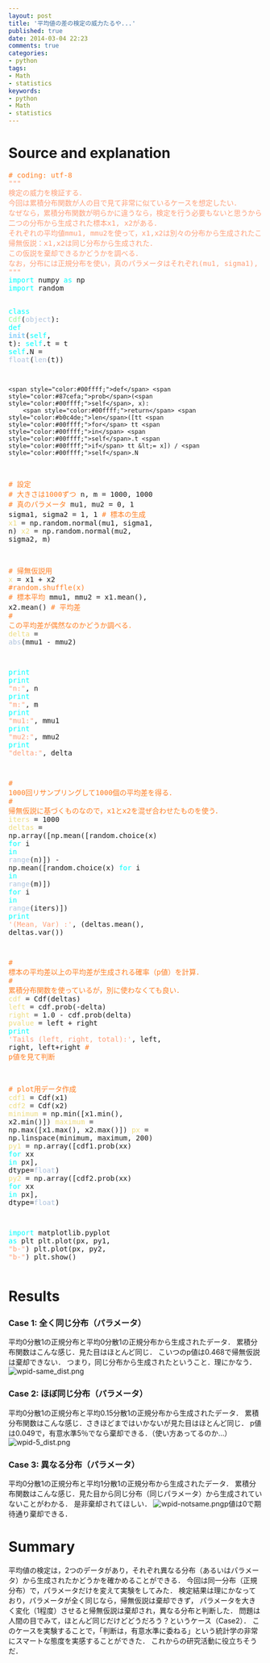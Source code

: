 ```yaml
---
layout: post
title: '平均値の差の検定の威力たるや...'
published: true
date: 2014-03-04 22:23
comments: true
categories:
- python
tags:
- Math
- statistics
keywords:
- python
- Math
- statistics
---
```

# Source and explanation

<div class="outline-text-2" id="text-1"> <div class="org-src-container">  <pre class="src src-python"><span style="color:#ff7f24;"># coding: utf-8</span>
<span style="color:#ffa07a;">"""</span>
<span style="color:#ffa07a;">&#26908;&#23450;&#12398;&#23041;&#21147;&#12434;&#26908;&#35388;&#12377;&#12427;&#65294;</span>
<span style="color:#ffa07a;">&#20170;&#22238;&#12399;&#32047;&#31309;&#20998;&#24067;&#38306;&#25968;&#12364;&#20154;&#12398;&#30446;&#12391;&#35211;&#12390;&#38750;&#24120;&#12395;&#20284;&#12390;&#12356;&#12427;&#12465;&#12540;&#12473;&#12434;&#24819;&#23450;&#12375;&#12383;&#12356;&#65294;</span>
<span style="color:#ffa07a;">&#12394;&#12380;&#12394;&#12425;&#65292;&#32047;&#31309;&#20998;&#24067;&#38306;&#25968;&#12364;&#26126;&#12425;&#12363;&#12395;&#36949;&#12358;&#12394;&#12425;&#65292;&#26908;&#23450;&#12434;&#34892;&#12358;&#24517;&#35201;&#12418;&#12394;&#12356;&#12392;&#24605;&#12358;&#12363;&#12425;&#12384;&#65294;</span>
<span style="color:#ffa07a;">&#20108;&#12388;&#12398;&#20998;&#24067;&#12363;&#12425;&#29983;&#25104;&#12373;&#12428;&#12383;&#27161;&#26412;x1, x2&#12364;&#12354;&#12427;&#65294;</span>
<span style="color:#ffa07a;">&#12381;&#12428;&#12382;&#12428;&#12398;&#24179;&#22343;&#20516;mmu1, mmu2&#12434;&#20351;&#12387;&#12390;&#65292;x1,x2&#12399;&#21029;&#12293;&#12398;&#20998;&#24067;&#12363;&#12425;&#29983;&#25104;&#12373;&#12428;&#12383;&#12371;&#12392;&#12434;&#26908;&#23450;&#12391;&#30906;&#12363;&#12417;&#12427;&#65294;</span>
<span style="color:#ffa07a;">&#24112;&#28961;&#20206;&#35500;&#65306;x1,x2&#12399;&#21516;&#12376;&#20998;&#24067;&#12363;&#12425;&#29983;&#25104;&#12373;&#12428;&#12383;&#65294;</span>
<span style="color:#ffa07a;">&#12371;&#12398;&#20206;&#35500;&#12434;&#26820;&#21364;&#12391;&#12365;&#12427;&#12363;&#12393;&#12358;&#12363;&#12434;&#35519;&#12409;&#12427;&#65294;</span>
<span style="color:#ffa07a;">&#12394;&#12362;&#65292;&#20998;&#24067;&#12395;&#12399;&#27491;&#35215;&#20998;&#24067;&#12434;&#20351;&#12356;&#65292;&#30495;&#12398;&#12497;&#12521;&#12513;&#12540;&#12479;&#12399;&#12381;&#12428;&#12382;&#12428;(mu1, sigma1), (mu2, sigma2)&#12391;&#12354;&#12427;&#65294;</span>
<span style="color:#ffa07a;">"""</span>
<span style="color:#00ffff;">import</span> numpy <span style="color:#00ffff;">as</span> np
<span style="color:#00ffff;">import</span> random

<span style="color:#00ffff;">class</span> <span style="color:#98fb98;">Cdf</span>(<span style="color:#b0c4de;">object</span>):
    <span style="color:#00ffff;">def</span> <span style="color:#87cefa;">__init__</span>(<span style="color:#00ffff;">self</span>, t):
        <span style="color:#00ffff;">self</span>.t = t
        <span style="color:#00ffff;">self</span>.N = <span style="color:#b0c4de;">float</span>(<span style="color:#b0c4de;">len</span>(t))

    <span style="color:#00ffff;">def</span> <span style="color:#87cefa;">prob</span>(<span style="color:#00ffff;">self</span>, x):
        <span style="color:#00ffff;">return</span> <span style="color:#b0c4de;">len</span>([tt <span style="color:#00ffff;">for</span> tt <span style="color:#00ffff;">in</span> <span style="color:#00ffff;">self</span>.t <span style="color:#00ffff;">if</span> tt &lt;= x]) / <span style="color:#00ffff;">self</span>.N

<span style="color:#ff7f24;"># &#35373;&#23450;</span>
<span style="color:#ff7f24;"># &#22823;&#12365;&#12373;&#12399;1000&#12378;&#12388;</span>
n, m = 1000, 1000 
<span style="color:#ff7f24;"># &#30495;&#12398;&#12497;&#12521;&#12513;&#12540;&#12479;</span>
mu1, mu2 = 0, 1
sigma1, sigma2 = 1, 1
<span style="color:#ff7f24;"># &#27161;&#26412;&#12398;&#29983;&#25104;</span>
<span style="color:#eedd82;">x1</span> = np.random.normal(mu1, sigma1, n)
<span style="color:#eedd82;">x2</span> = np.random.normal(mu2, sigma2, m)

<span style="color:#ff7f24;"># &#24112;&#28961;&#20206;&#35500;&#29992;</span>
<span style="color:#eedd82;">x</span> = x1 + x2
<span style="color:#ff7f24;">#random.shuffle(x)</span>
<span style="color:#ff7f24;"># &#27161;&#26412;&#24179;&#22343;</span>
mmu1, mmu2 = x1.mean(), x2.mean()
<span style="color:#ff7f24;"># &#24179;&#22343;&#24046;</span>
<span style="color:#ff7f24;"># &#12371;&#12398;&#24179;&#22343;&#24046;&#12364;&#20598;&#28982;&#12394;&#12398;&#12363;&#12393;&#12358;&#12363;&#35519;&#12409;&#12427;&#65294;</span>
<span style="color:#eedd82;">delta</span> = <span style="color:#b0c4de;">abs</span>(mmu1 - mmu2)

<span style="color:#00ffff;">print</span>
<span style="color:#00ffff;">print</span> <span style="color:#ffa07a;">"n:"</span>, n
<span style="color:#00ffff;">print</span> <span style="color:#ffa07a;">"m:"</span>, m
<span style="color:#00ffff;">print</span> <span style="color:#ffa07a;">"mu1:"</span>, mmu1
<span style="color:#00ffff;">print</span> <span style="color:#ffa07a;">"mu2:"</span>, mmu2
<span style="color:#00ffff;">print</span> <span style="color:#ffa07a;">"delta:"</span>, delta

<span style="color:#ff7f24;"># 1000&#22238;&#12522;&#12469;&#12531;&#12503;&#12522;&#12531;&#12464;&#12375;&#12390;1000&#20491;&#12398;&#24179;&#22343;&#24046;&#12434;&#24471;&#12427;&#65294;</span>
<span style="color:#ff7f24;"># &#24112;&#28961;&#20206;&#35500;&#12395;&#22522;&#12389;&#12367;&#12418;&#12398;&#12394;&#12398;&#12391;&#65292;x1&#12392;x2&#12434;&#28151;&#12380;&#21512;&#12431;&#12379;&#12383;&#12418;&#12398;&#12434;&#20351;&#12358;&#65294;</span>
<span style="color:#eedd82;">iters</span> = 1000
<span style="color:#eedd82;">deltas</span> = np.array([np.mean([random.choice(x) <span style="color:#00ffff;">for</span> i <span style="color:#00ffff;">in</span> <span style="color:#b0c4de;">range</span>(n)]) - np.mean([random.choice(x) <span style="color:#00ffff;">for</span> i <span style="color:#00ffff;">in</span> <span style="color:#b0c4de;">range</span>(m)]) <span style="color:#00ffff;">for</span> i <span style="color:#00ffff;">in</span> <span style="color:#b0c4de;">range</span>(iters)])
<span style="color:#00ffff;">print</span> <span style="color:#ffa07a;">'(Mean, Var) :'</span>, (deltas.mean(), deltas.var())

<span style="color:#ff7f24;"># &#27161;&#26412;&#12398;&#24179;&#22343;&#24046;&#20197;&#19978;&#12398;&#24179;&#22343;&#24046;&#12364;&#29983;&#25104;&#12373;&#12428;&#12427;&#30906;&#29575;&#65288;p&#20516;&#65289;&#12434;&#35336;&#31639;&#65294;</span>
<span style="color:#ff7f24;"># &#32047;&#31309;&#20998;&#24067;&#38306;&#25968;&#12434;&#20351;&#12387;&#12390;&#12356;&#12427;&#12364;&#65292;&#21029;&#12395;&#20351;&#12431;&#12394;&#12367;&#12390;&#12418;&#33391;&#12356;&#65294;</span>
<span style="color:#eedd82;">cdf</span> = Cdf(deltas)
<span style="color:#eedd82;">left</span> = cdf.prob(-delta)
<span style="color:#eedd82;">right</span> = 1.0 - cdf.prob(delta)
<span style="color:#eedd82;">pvalue</span> = left + right
<span style="color:#00ffff;">print</span> <span style="color:#ffa07a;">'Tails (left, right, total):'</span>, left, right, left+right
<span style="color:#ff7f24;"># p&#20516;&#12434;&#35211;&#12390;&#21028;&#26029;</span>

<span style="color:#ff7f24;"># plot&#29992;&#12487;&#12540;&#12479;&#20316;&#25104;</span>
<span style="color:#eedd82;">cdf1</span> = Cdf(x1)
<span style="color:#eedd82;">cdf2</span> = Cdf(x2)
<span style="color:#eedd82;">minimum</span> = np.min([x1.min(), x2.min()])
<span style="color:#eedd82;">maximum</span> = np.max([x1.max(), x2.max()])
<span style="color:#eedd82;">px</span> = np.linspace(minimum, maximum, 200)
<span style="color:#eedd82;">py1</span> = np.array([cdf1.prob(xx) <span style="color:#00ffff;">for</span> xx <span style="color:#00ffff;">in</span> px], dtype=<span style="color:#b0c4de;">float</span>)
<span style="color:#eedd82;">py2</span> = np.array([cdf2.prob(xx) <span style="color:#00ffff;">for</span> xx <span style="color:#00ffff;">in</span> px], dtype=<span style="color:#b0c4de;">float</span>)

<span style="color:#00ffff;">import</span> matplotlib.pyplot <span style="color:#00ffff;">as</span> plt
plt.plot(px, py1, <span style="color:#ffa07a;">"b-"</span>)
plt.plot(px, py2, <span style="color:#ffa07a;">"b-"</span>)
plt.show()
</pre> </div> </div> 

# Results

<div class="outline-text-2" id="text-2"> </div><div id="outline-container-sec-2-1" class="outline-3"> <h3 id="sec-2-1">Case 1: 全く同じ分布（パラメータ）</h3> <div class="outline-text-3" id="text-2-1"> <p> 平均0分散1の正規分布と平均0分散1の正規分布から生成されたデータ． 累積分布関数はこんな感じ．見た目はほとんど同じ． こいつのp値は0.468で帰無仮説は棄却できない． つまり，同じ分布から生成されたということ．理にかなう． <img src="http://nktmemo.files.wordpress.com/2014/03/wpid-same_dist.png" alt="wpid-same_dist.png" /> </p> </div> </div> <div id="outline-container-sec-2-2" class="outline-3"> <h3 id="sec-2-2">Case 2: ほぼ同じ分布（パラメータ）</h3> <div class="outline-text-3" id="text-2-2"> <p> 平均0分散1の正規分布と平均0.15分散1の正規分布から生成されたデータ． 累積分布関数はこんな感じ．さきほどまではいかないが見た目はほとんど同じ． p値は0.049で，有意水準5％でなら棄却できる．（使い方あってるのか&#x2026;） <img src="http://nktmemo.files.wordpress.com/2014/03/wpid-5_dist.png" alt="wpid-5_dist.png" /> </p> </div> </div> <div id="outline-container-sec-2-3" class="outline-3"> <h3 id="sec-2-3">Case 3: 異なる分布（パラメータ）</h3> <div class="outline-text-3" id="text-2-3"> <p> 平均0分散1の正規分布と平均1分散1の正規分布から生成されたデータ． 累積分布関数はこんな感じ．見た目から同じ分布（同じパラメータ）から生成されていないことがわかる． 是非棄却されてほしい． <img src="http://nktmemo.files.wordpress.com/2014/03/wpid-notsame.png" alt="wpid-notsame.png" />p値は0で期待通り棄却できる． </p>
</div> </div>

# Summary

<div class="outline-text-2" id="text-3"> <p> 平均値の検定は，2つのデータがあり，それぞれ異なる分布（あるいはパラメータ）から生成されたかどうかを確かめることができる． 今回は同一分布（正規分布）で，パラメータだけを変えて実験をしてみた． 検定結果は理にかなっており，パラメータが全く同じなら，帰無仮説は棄却できず， パラメータを大きく変化（1程度）させると帰無仮説は棄却され，異なる分布と判断した． 問題は人間の目でみて，ほとんど同じだけどどうだろう？というケース（Case2）． このケースを実験することで，「判断は，有意水準に委ねる」という統計学の非常にスマートな態度を実感することができた． これからの研究活動に役立ちそうだ． </p> </div> 


